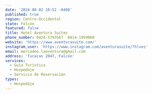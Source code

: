 ```yaml
---
date: '2024-08-02 10:52 -0400'
published: true
region: Centro-Occidental
state: Falcón
featured: false
title: Hotel Aventura Suites
phone_number: 0424-5793567  0414-1959060
website: 'https://www.aventurasuite.com/'
instagram_user: 'https://www.instagram.com/aventurasuite/?hl=es'
email: mercadeo.laaventura@gmail.com
address: 'Tucacas 2047, Falcón'
services:
  - Guía Turística
  - Hospedaje
  - Servicio de Reservación
types:
  - Hospedaje
---
```


